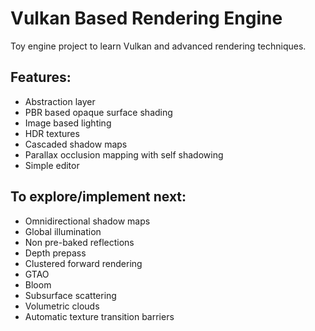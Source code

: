 # Vulkan Based Rendering Engine
Toy engine project to learn Vulkan and advanced rendering techniques.

## Features:
* Abstraction layer
* PBR based opaque surface shading
* Image based lighting
* HDR textures
* Cascaded shadow maps
* Parallax occlusion mapping with self shadowing
* Simple editor

## To explore/implement next:
* Omnidirectional shadow maps
* Global illumination
* Non pre-baked reflections
* Depth prepass
* Clustered forward rendering
* GTAO
* Bloom
* Subsurface scattering
* Volumetric clouds
* Automatic texture transition barriers
